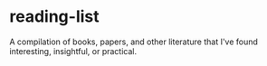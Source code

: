 # reading-list

A compilation of books, papers, and other literature that I've found interesting, insightful, or practical.
